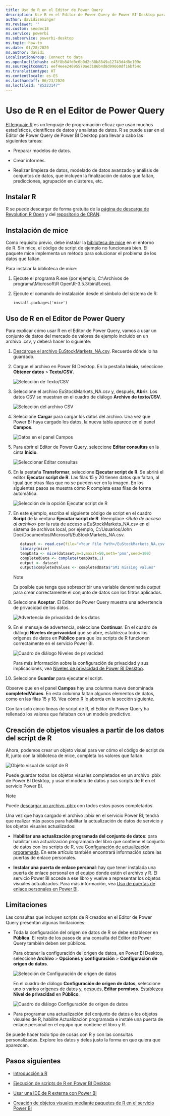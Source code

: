 ```yaml
---
title: Uso de R en el Editor de Power Query
description: Use R en el Editor de Power Query de Power BI Desktop para realizar análisis avanzados.
author: davidiseminger
ms.reviewer: ''
ms.custom: seodec18
ms.service: powerbi
ms.subservice: powerbi-desktop
ms.topic: how-to
ms.date: 01/28/2020
ms.author: davidi
LocalizationGroup: Connect to data
ms.openlocfilehash: e45f8b84fd0c6b0d2c38b8849a12743d4d8e109e
ms.sourcegitcommit: eef4eee24695570ae3186b4d8d99660df16bf54c
ms.translationtype: HT
ms.contentlocale: es-ES
ms.lasthandoff: 06/23/2020
ms.locfileid: "85223147"
---
```

# <a name="use-r-in-power-query-editor"></a>Uso de R en el Editor de Power Query

[El lenguaje R](https://mran.microsoft.com/documents/what-is-r) es un lenguaje de programación eficaz que usan muchos estadísticos, científicos de datos y analistas de datos. R se puede usar en el Editor de Power Query de Power BI Desktop para llevar a cabo las siguientes tareas:

* Preparar modelos de datos.

* Crear informes.

* Realizar limpieza de datos, modelado de datos avanzado y análisis de conjuntos de datos, que incluyen la finalización de datos que faltan, predicciones, agrupación en clústeres, etc.  

## <a name="install-r"></a>Instalar R

R se puede descargar de forma gratuita de la [página de descarga de Revolution R Open](https://mran.revolutionanalytics.com/download/) y del [repositorio de CRAN](https://cran.r-project.org/bin/windows/base/).

## <a name="install-mice"></a>Instalación de mice

Como requisito previo, debe instalar la [biblioteca de mice](https://www.rdocumentation.org/packages/mice/versions/3.5.0/topics/mice) en el entorno de R. Sin mice, el código de script de ejemplo no funcionará bien. El paquete mice implementa un método para solucionar el problema de los datos que faltan.

Para instalar la biblioteca de mice:

1. Ejecute el programa R.exe (por ejemplo, C:\Archivos de programa\Microsoft\R Open\R-3.5.3\bin\R.exe).  

2. Ejecute el comando de instalación desde el símbolo del sistema de R:

   ``` 
   install.packages('mice') 
   ```

## <a name="use-r-in-power-query-editor"></a>Uso de R en el Editor de Power Query

Para explicar cómo usar R en el Editor de Power Query, vamos a usar un conjunto de datos del mercado de valores de ejemplo incluido en un archivo .csv, y deberá hacer lo siguiente:

1. [Descargue el archivo EuStockMarkets_NA.csv](https://download.microsoft.com/download/F/8/A/F8AA9DC9-8545-4AAE-9305-27AD1D01DC03/EuStockMarkets_NA.csv). Recuerde dónde lo ha guardado.

1. Cargue el archivo en Power BI Desktop. En la pestaña **Inicio**, seleccione **Obtener datos** > **Texto/CSV**.

   ![Selección de Texto/CSV](media/desktop-r-in-query-editor/r-in-query-editor_1.png)

1. Seleccione el archivo EuStockMarkets_NA.csv y, después, **Abrir**. Los datos CSV se muestran en el cuadro de diálogo **Archivo de texto/CSV**.

   ![Selección del archivo CSV](media/desktop-r-in-query-editor/r-in-query-editor_2.png)

1. Seleccione **Cargar** para cargar los datos del archivo. Una vez que Power BI haya cargado los datos, la nueva tabla aparece en el panel **Campos**.

   ![Datos en el panel Campos](media/desktop-r-in-query-editor/r-in-query-editor_3.png)

1. Para abrir el Editor de Power Query, seleccione **Editar consultas** en la cinta **Inicio**.

   ![Seleccionar Editar consultas](media/desktop-r-in-query-editor/r-in-query-editor_4.png)

1. En la pestaña **Transformar**, seleccione **Ejecutar script de R**. Se abrirá el editor **Ejecutar script de R**. Las filas 15 y 20 tienen datos que faltan, al igual que otras filas que no se pueden ver en la imagen. En los siguientes pasos se muestra cómo R completa esas filas de forma automática.

   ![Selección de la opción Ejecutar script de R](media/desktop-r-in-query-editor/r-in-query-editor_5d.png)

1. En este ejemplo, escriba el siguiente código de script en el cuadro **Script** de la ventana **Ejecutar script de R**. Reemplace *&lt;Ruta de acceso al archivo&gt;* por la ruta de acceso a EuStockMarkets_NA.csv en el sistema de archivos local, por ejemplo, C:/Usuarios/John Doe/Documentos/Microsoft/EuStockMarkets_NA.csv.

    ```r
       dataset <- read.csv(file="<Your File Path>/EuStockMarkets_NA.csv", header=TRUE, sep=",")
       library(mice)
       tempData <- mice(dataset,m=1,maxit=50,meth='pmm',seed=100)
       completedData <- complete(tempData,1)
       output <- dataset
       output$completedValues <- completedData$"SMI missing values"
    ```

    > [!NOTE]
    > Es posible que tenga que sobrescribir una variable denominada *output* para crear correctamente el conjunto de datos con los filtros aplicados.

7. Seleccione **Aceptar**. El Editor de Power Query muestra una advertencia de privacidad de los datos.

   ![Advertencia de privacidad de los datos](media/desktop-r-in-query-editor/r-in-query-editor_6.png)
8. En el mensaje de advertencia, seleccione **Continuar**. En el cuadro de diálogo **Niveles de privacidad** que se abre, establezca todos los orígenes de datos en **Público** para que los scripts de R funcionen correctamente en el servicio Power BI. 

   ![Cuadro de diálogo Niveles de privacidad](media/desktop-r-in-query-editor/r-in-query-editor_7.png)

   Para más información sobre la configuración de privacidad y sus implicaciones, vea [Niveles de privacidad de Power BI Desktop](../admin/desktop-privacy-levels.md).

 9. Seleccione **Guardar** para ejecutar el script. 

   Observe que en el panel **Campos** hay una columna nueva denominada **completedValues**. En esta columna faltan algunos elementos de datos, como en las filas 15 y 18. Vea cómo R lo aborda en la sección siguiente.

   Con tan solo cinco líneas de script de R, el Editor de Power Query ha rellenado los valores que faltaban con un modelo predictivo.

## <a name="create-visuals-from-r-script-data"></a>Creación de objetos visuales a partir de los datos del script de R

Ahora, podemos crear un objeto visual para ver cómo el código de script de R, junto con la biblioteca de mice, completa los valores que faltan.

![Objeto visual de script de R](media/desktop-r-in-query-editor/r-in-query-editor_8a.png)

Puede guardar todos los objetos visuales completados en un archivo .pbix de Power BI Desktop, y usar el modelo de datos y sus scripts de R en el servicio Power BI.

> [!NOTE]
> Puede [descargar un archivo .pbix](https://download.microsoft.com/download/F/8/A/F8AA9DC9-8545-4AAE-9305-27AD1D01DC03/Complete%20Values%20with%20R%20in%20PQ.pbix) con todos estos pasos completados.

Una vez que haya cargado el archivo .pbix en el servicio Power BI, tendrá que realizar más pasos para habilitar la actualización de datos de servicio y los objetos visuales actualizados:  

* **Habilitar una actualización programada del conjunto de datos**: para habilitar una actualización programada del libro que contiene el conjunto de datos con los scripts de R, vea [Configuración de actualización programada](refresh-scheduled-refresh.md). En este artículo también encontrará información sobre las puertas de enlace personales.

* **Instalar una puerta de enlace personal**: hay que tener instalada una puerta de enlace personal en el equipo donde estén el archivo y R. El servicio Power BI accede a ese libro y vuelve a representar los objetos visuales actualizados. Para más información, vea [Uso de puertas de enlace personales en Power BI](service-gateway-personal-mode.md).

## <a name="limitations"></a>Limitaciones

Las consultas que incluyen scripts de R creados en el Editor de Power Query presentan algunas limitaciones:

* Toda la configuración del origen de datos de R se debe establecer en **Pública**. El resto de los pasos de una consulta del Editor de Power Query también deben ser públicos. 

   Para obtener la configuración del origen de datos, en Power BI Desktop, seleccione **Archivo** > **Opciones y configuración** > **Configuración de origen de datos**.

   ![Selección de Configuración de origen de datos](media/desktop-r-in-query-editor/r-in-query-editor_9.png)

   En el cuadro de diálogo **Configuración de origen de datos**, seleccione uno o varios orígenes de datos y, después, **Editar permisos**. Establezca **Nivel de privacidad** en **Público**.

   ![Cuadro de diálogo Configuración de origen de datos](media/desktop-r-in-query-editor/r-in-query-editor_10.png)  
  
* Para programar una actualización del conjunto de datos o los objetos visuales de R, habilite Actualización programada e instale una puerta de enlace personal en el equipo que contiene el libro y R. 

Se puede hacer todo tipo de cosas con R y con las consultas personalizadas. Explore los datos y deles justo la forma en que quiera que aparezcan.

## <a name="next-steps"></a>Pasos siguientes

* [Introducción a R](https://mran.microsoft.com/documents/what-is-r) 

* [Ejecución de scripts de R en Power BI Desktop](desktop-r-scripts.md) 

* [Usar una IDE de R externa con Power BI](desktop-r-ide.md) 

* [Creación de objetos visuales mediante paquetes de R en el servicio Power BI](service-r-packages-support.md)
